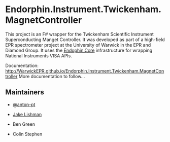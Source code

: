 # Endorphin.Instrument.Twickenham.MagnetController

This project is an F# wrapper for the Twickenham Scientific Instrument
Superconducting Manget Controller.  It was developed as part of a high-field EPR
spectrometer project at the University of Warwick in the EPR and Diamond Group.
It uses the [Endophin.Core][1] infrastructure for wrapping National Instruments
VISA APIs.

Documentation:
http://WarwickEPR.github.io/Endorphin.Instrument.Twickenham.MagnetController
More documentation to follow...

## Maintainers

- [@anton-pt](https://github.com/anton-pt)
- [Jake Lishman](https://github.com/jakelishman)
- Ben Green
- Colin Stephen

  [1]: https://warwickepr.github.io/Endorphin.Core
